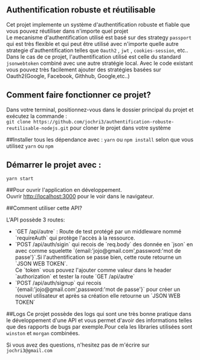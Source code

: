 ## Authentification robuste et réutilisable

Cet projet implemente un système d'authentification robuste et fiable que vous pouvez réutiliser dans n'importe quel projet<br />
Le mecanisme d'authentification utilisé est basé sur des strategy `passport` qui est très flexible et qui peut être utilisé avec n'importe quelle autre strategie d'authentification telles que `Oauth2` , `jwt` , `cookies-session`, etc..<br>
Dans le cas de ce projet, l'authentification utilisé est celle du standard `jsonwebtoken` combiné avec une autre stratégie local.
Avec le code existant vous pouvez très facilement ajouter des stratégies basées sur Oauth2(Google, Facebook, Githhub, Google,etc..)

## Comment faire fonctionner ce projet?

Dans votre terminal, positionnez-vous dans le dossier principal du projet et exécutez la commande :<br />
`git clone https://github.com/jochri3/authentification-robuste-reutilisable-nodejs.git` pour cloner le projet dans votre système

##Installer tous les dépendance avec :
`yarn` ou `npm install` selon que vous utilisez `yarn` ou `npm`

## Démarrer le projet avec :

`yarn start`

##Pour ouvrir l'application en développement.<br />
Ouvrir [http://localhost:3000](http://localhost:3000) pour le voir dans le navigateur.

##Comment utiliser cette API?

L'API possède 3 routes:

<ul>
<li>`GET /api/autre` : Route de test protégé par un middleware nommé `requireAuth` qui protège l'accès à la ressource.</li>
<li>`POST /api/auth/sigin` qui recois de `req.body` des donnée en `json` en avec comme squelette `{email:'jojo@gmail.com',password:'mot de passe'}`.Si l'authentification se passe bien, cette route retourne un `JSON WEB TOKEN`.<br>Ce `token` vous pouvez l'ajouter comme valeur dans le header `authorization` et tester la route `GET /api/autre`</li>
<li>`POST /api/auth/signup` qui recois `{email:'jojo@gmail.com',password:'mot de passe'}` pour créer un nouvel utilisateur et après sa création elle retourne un `JSON WEB TOKEN`</li>
</ul>

##Logs
Ce projet possède des logs qui sont une très bonne pratique dans le développement d'une API et vous permet d'avoir des informations telles que des rapports de bugs par exemple.Pour cela les libraries utilisées sont `winston` et `morgan` combinées.

Si vous avez des questions, n'hesitez pas de m'écrire sur `jochri3@gmail.com`
